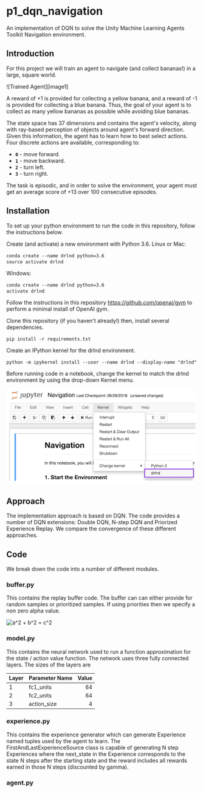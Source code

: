 


# p1_dqn_navigation

An implementation of DQN to solve the Unity Machine Learning Agents Toolkit Navigation environment. 

## Introduction

For this project we will train an agent to navigate (and collect bananas!) in a large, square world.  

![Trained Agent][image1]

A reward of +1 is provided for collecting a yellow banana, and a reward of -1 is provided for collecting a blue banana.  Thus, the goal of your agent is to collect as many yellow bananas as possible while avoiding blue bananas.  

The state space has 37 dimensions and contains the agent's velocity, along with ray-based perception of objects around agent's forward direction.  Given this information, the agent has to learn how to best select actions.  Four discrete actions are available, corresponding to:
- **`0`** - move forward.
- **`1`** - move backward.
- **`2`** - turn left.
- **`3`** - turn right.

The task is episodic, and in order to solve the environment, your agent must get an average score of +13 over 100 consecutive episodes.

## Installation

To set up your python environment to run the code in this repository, follow the instructions below.

Create (and activate) a new environment with Python 3.6.
Linux or Mac:

    conda create --name drlnd python=3.6
    source activate drlnd

Windows:

    conda create --name drlnd python=3.6 
    activate drlnd

Follow the instructions in this repository https://github.com/openai/gym to perform a minimal install of OpenAI gym.

Clone this repository  (if you haven't already!) then, install several dependencies.

    pip install -r requirements.txt

Create an IPython kernel for the drlnd environment.

    python -m ipykernel install --user --name drlnd --display-name "drlnd"

Before running code in a notebook, change the kernel to match the drlnd environment by using the drop-down Kernel menu.

![Jupyter Kernel](jupyter_kernel.png)

## Approach

The implementation approach is based on DQN. The code provides a number of DQN extensions: Double DQN, N-step DQN and Priorized Experience Replay. We compare the convergence of these different approaches.

## Code

We break down the code into a number of different modules. 

### buffer.py

This contains the replay buffer code. The buffer can can either provide for random samples or prioritized samples. If using priorities then we specify a non zero alpha value.

![$a^2 + b^2 = c^2$](https://render.githubusercontent.com/render/math?math=%24a%5E2%20%2B%20b%5E2%20%3D%20c%5E2%24)

### model.py

This contains the neural network used to run a function approximation for the state / action value function. The network uses three fully connected layers. The sizes of the layers are

| Layer   |      Parameter Name      |  Value |
|---------|-------------|------:|
|1|fc1_units| 64 |
|2|fc2_units| 64 |
|3|action_size| 4 |

### experience.py
 
This contains the experience generator which can generate Experience named tuples used by the agent to learn. The FirstAndLastExperienceSource class is capable of generating N step Experiences where the next_state in the Experience corresponds to the state N steps after the starting state and the reward includes all rewards earned in those N steps (discounted by gamma).

### agent.py



